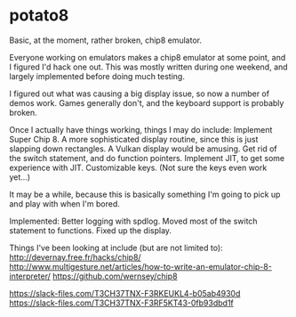 # potato8
Basic, at the moment, rather broken, chip8 emulator.

Everyone working on emulators makes a chip8 emulator at some point, and I figured I'd hack one out. This was mostly written during one weekend, and largely implemented before doing much testing.

I figured out what was causing a big display issue, so now a number of demos work. Games generally don't, and the keyboard support is probably broken.

Once I actually have things working, things I may do include:
Implement Super Chip 8.
A more sophisticated display routine, since this is just slapping down rectangles. A Vulkan display would be amusing.
Get rid of the switch statement, and do function pointers. Implement JIT, to get some experience with JIT.
Customizable keys. (Not sure the keys even work yet...)

It may be a while, because this is basically something I'm going to pick up and play with when I'm bored.

Implemented:
Better logging with spdlog.
Moved most of the switch statement to functions.
Fixed up the display.

Things I've been looking at include (but are not limited to):
http://devernay.free.fr/hacks/chip8/
http://www.multigesture.net/articles/how-to-write-an-emulator-chip-8-interpreter/
https://github.com/wernsey/chip8

https://slack-files.com/T3CH37TNX-F3RKEUKL4-b05ab4930d
https://slack-files.com/T3CH37TNX-F3RF5KT43-0fb93dbd1f